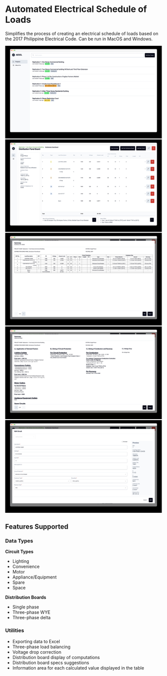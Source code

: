 # Automated Electrical Schedule of Loads

Simplifies the process of creating an electrical schedule of loads based on the 2017 Philippine Electrical Code. Can be run in MacOS and Windows.

![AESOL home page](readme-assets/aesol-home.jpg) 
![AESOL distribution board page](readme-assets/aesol-board.jpg) 
![AESOL simple schedule of loads](readme-assets/aesol-summary.jpg)
![AESOL computations](readme-assets/aesol-comp.jpg)
![AESOL edit circuit](readme-assets/aesol-edit-circuit.jpg)

## Features Supported

### Data Types
**Circuit Types**
- Lighting
- Convenience
- Motor
- Appliance/Equipment
- Spare
- Space

**Distribution Boards**
- Single phase
- Three-phase WYE
- Three-phase delta

### Utilities
- Exporting data to Excel
- Three-phase load balancing
- Voltage drop correction
- Distribution board display of computations
- Distribution board specs suggestions
- Information area for each calculated value displayed in the table